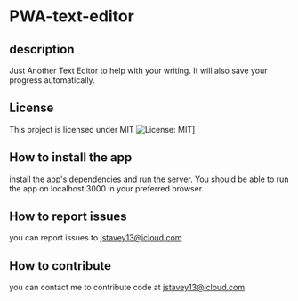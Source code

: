 # PWA-text-editor
  ## description
   Just Another Text Editor to help with your writing. It will also save your progress automatically.
  ## License
This project is licensed under MIT
  ![License: MIT](https://img.shields.io/badge/License-MIT-yellow.svg)]

  ## How to install the app
  install the app's dependencies and run the server. You should be able to run the app on localhost:3000 in your preferred browser.

  ## How to report issues
  you can report issues to jstavey13@icloud.com

  ## How to contribute
  you can contact me to contribute code at jstavey13@icloud.com
